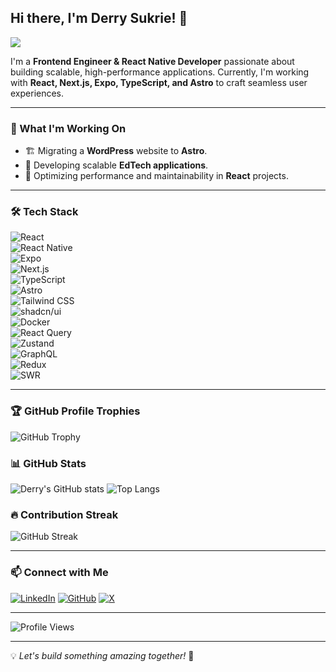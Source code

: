 ## Hi there, I'm Derry Sukrie! 👋

<img src="https://readme-typing-svg.herokuapp.com?font=Fira+Code&weight=500&pause=1000&color=36BCF7&width=500&lines=Frontend+Engineer+%7C+React+Native+Developer;Building+Scalable+and+Performant+Apps"/>

I'm a **Frontend Engineer & React Native Developer** passionate about building scalable, high-performance applications. Currently, I'm working with **React, Next.js, Expo, TypeScript, and Astro** to craft seamless user experiences.

---

### 🚀 What I'm Working On
- 🏗 Migrating a **WordPress** website to **Astro**.
- 📱 Developing scalable **EdTech applications**.
- 🔧 Optimizing performance and maintainability in **React** projects.

---

### 🛠 Tech Stack  
![React](https://img.shields.io/badge/React-20232A?style=for-the-badge&logo=react&logoColor=61DAFB)  
![React Native](https://img.shields.io/badge/React_Native-20232A?style=for-the-badge&logo=react&logoColor=61DAFB)  
![Expo](https://img.shields.io/badge/Expo-000020?style=for-the-badge&logo=expo&logoColor=white)  
![Next.js](https://img.shields.io/badge/Next.js-000000?style=for-the-badge&logo=next.js&logoColor=white)  
![TypeScript](https://img.shields.io/badge/TypeScript-007ACC?style=for-the-badge&logo=typescript&logoColor=white)  
![Astro](https://img.shields.io/badge/Astro-FF5D01?style=for-the-badge&logo=astro&logoColor=white)  
![Tailwind CSS](https://img.shields.io/badge/Tailwind_CSS-38B2AC?style=for-the-badge&logo=tailwind-css&logoColor=white)  
![shadcn/ui](https://img.shields.io/badge/shadcn/ui-000000?style=for-the-badge&logo=shadcn&logoColor=white)  
![Docker](https://img.shields.io/badge/Docker-2496ED?style=for-the-badge&logo=docker&logoColor=white)  
![React Query](https://img.shields.io/badge/React_Query-FF4154?style=for-the-badge&logo=react-query&logoColor=white)  
![Zustand](https://img.shields.io/badge/Zustand-000000?style=for-the-badge&logo=zustand&logoColor=white)  
![GraphQL](https://img.shields.io/badge/GraphQL-E10098?style=for-the-badge&logo=graphql&logoColor=white)  
![Redux](https://img.shields.io/badge/Redux-764ABC?style=for-the-badge&logo=redux&logoColor=white)  
![SWR](https://img.shields.io/badge/SWR-000000?style=for-the-badge&logo=SWR&logoColor=white)  


---

### 🏆 GitHub Profile Trophies
![GitHub Trophy](https://github-profile-trophy.vercel.app/?username=derrysukrie&theme=radical&no-bg=true&no-frame=true)

### 📊 GitHub Stats
![Derry's GitHub stats](https://github-readme-stats.vercel.app/api?username=derrysukrie&show_icons=true&theme=radical)
![Top Langs](https://github-readme-stats.vercel.app/api/top-langs/?username=derrysukrie&layout=compact&theme=radical)

### 🔥 Contribution Streak
![GitHub Streak](https://github-readme-streak-stats.herokuapp.com/?user=derrysukrie&theme=radical)

---

### 📫 Connect with Me
[![LinkedIn](https://img.shields.io/badge/LinkedIn-0A66C2?style=for-the-badge&logo=linkedin&logoColor=white)](https://linkedin.com/in/derrysukrie)
[![GitHub](https://img.shields.io/badge/GitHub-181717?style=for-the-badge&logo=github&logoColor=white)](https://github.com/derrysukrie)
[![X](https://img.shields.io/badge/Twitter-1DA1F2?style=for-the-badge&logo=twitter&logoColor=white)](https://twitter.com/derrsuk)

---

![Profile Views](https://komarev.com/ghpvc/?username=derrysukrie&color=blue&style=flat)

---
💡 _Let's build something amazing together!_ 🚀


